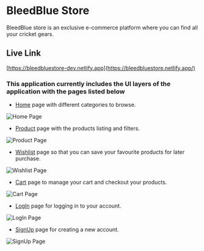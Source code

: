# BleedBlue Store

BleedBlue store is an  exclusive e-commerce platform where you can find all your cricket gears.

## Live Link
[https://bleedbluestore-dev.netlify.app](https://bleedbluestore.netlify.app/)

### This application currently includes the UI layers of the application with the pages listed below

* [Home](https://bleedbluestore-dev.netlify.app/) page with different categories to browse.

![Home Page](/images/demo/home.png)

* [Product](https://bleedbluestore-dev.netlify.app/product.html) page with the products listing and filters.

![Product Page](/images/demo/products.png)

* [Wishlist](https://bleedbluestore-dev.netlify.app/wishlist.html) page so that you can save your favourite products for later purchase.

![Wishlist Page](/images/demo/wishlist.png)

* [Cart](https://bleedbluestore-dev.netlify.app/cart.html) page to manage your cart and checkout your products.

![Cart Page](/images/demo/cart.png)

* [LogIn](https://bleedbluestore-dev.netlify.app/login.html) page for logging in to your account.

![LogIn Page](/images/demo/login.png)

* [SignUp](https://bleedbluestore-dev.netlify.app/signup.html) page for creating a new account.

![SignUp Page](/images/demo/signup.png)
